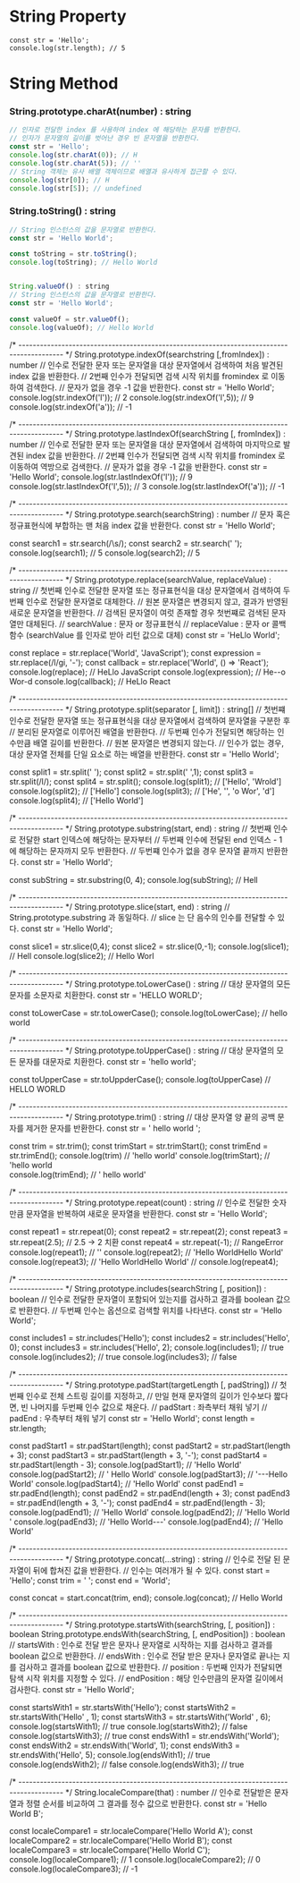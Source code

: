 # String Property
```
const str = 'Hello';
console.log(str.length); // 5
```


# String Method
### String.prototype.charAt(number) : string
``` javascript
// 인자로 전달한 index 를 사용하여 index 에 해당하는 문자를 반환한다.
// 인자가 문자열의 길이를 벗어난 경우 빈 문자열을 반환한다.
const str = 'Hello';
console.log(str.charAt(0)); // H
console.log(str.charAt(5)); // ''
// String 객체는 유사 배열 객체이므로 배열과 유사하게 접근할 수 있다.
console.log(str[0]); // H
console.log(str[5]); // undefined
```

### String.toString() : string
``` javascript
// String 인스턴스의 값을 문자열로 반환한다.
const str = 'Hello World';

const toString = str.toString();
console.log(toString); // Hello World


String.valueOf() : string
// String 인스턴스의 값을 문자열로 반환한다.
const str = 'Hello World';

const valueOf = str.valueOf();
console.log(valueOf); // Hello World
```

/* ------------------------------------------------------------------------------------------ */
String.prototype.indexOf(searchstring [,fromIndex]) : number
// 인수로 전달한 문자 또는 문자열을 대상 문자열에서 검색하여 처음 발견된 index 값을 반환한다.
// 2번째 인수가 전달되면 검색 시작 위치를 fromindex 로 이동하여 검색한다.
// 문자가 없을 경우 -1 값을 반환한다.
const str = 'Hello World';
console.log(str.indexOf('l')); // 2
console.log(str.indexOf('l',5)); // 9
console.log(str.indexOf('a')); // -1


/* ------------------------------------------------------------------------------------------ */
String.prototype.lastIndexOf(searchString [, fromIndex]) : number
// 인수로 전달한 문자 또는 문자열을 대상 문자열에서 검색하여 마지막으로 발견된 index 값을 반환한다.
// 2번쨰 인수가 전달되면 검색 시작 위치를 fromindex 로 이동하여 역방으로 검색한다.
// 문자가 없을 경우 -1 값을 반환한다.
const str = 'Hello World';
console.log(str.lastIndexOf('l')); // 9
console.log(str.lastIndexOf('l',5)); // 3
console.log(str.lastIndexOf('a')); // -1


/* ------------------------------------------------------------------------------------------ */
String.prototype.search(searchString) : number
// 문자 혹은 정규표현식에 부합하는 맨 처음 index 값을 반환한다.
const str = 'Hello World';

const search1 = str.search(/\s/);
const search2 = str.search(' ');
console.log(search1); // 5
console.log(search2); // 5


/* ------------------------------------------------------------------------------------------ */
String.prototype.replace(searchValue, replaceValue) : string
// 첫번째 인수로 전달한 문자열 또는 정규표현식을 대상 문자열에서 검색하여 두번째 인수로 전달한 문자열로 대체한다.
// 원본 문자열은 변경되지 않고, 결과가 반영된 새로운 문자열을 반환한다.
// 검색된 문자열이 여럿 존재할 경우 첫번쨰로 검색된 문자열만 대체된다.
// searchValue : 문자 or 정규표현식
// replaceValue : 문자 or 콜백함수 (searchValue 를 인자로 받아 리턴 값으로 대체)
const str = 'HeLlo World';

const replace = str.replace('World', 'JavaScript');
const expression = str.replace(/l/gi, '-');
const callback = str.replace('World', () => 'React');
console.log(replace); // HeLlo JavaScript
console.log(expression); // He--o Wor-d
console.log(callback); // HeLlo React


/* ------------------------------------------------------------------------------------------ */
String.prototype.split(separator [, limit]) : string[]
// 첫번쨰 인수로 전달한 문자열 또는 정규표현식을 대상 문자열에서 검색하여 문자열을 구분한 후
// 분리된 문자열로 이루어진 배열을 반환한다.
// 두번째 인수가 전달되면 해당하는 인수만큼 배열 길이를 반환한다.
// 원본 문자열은 변경되지 않는다.
// 인수가 없는 경우, 대상 문자열 전체를 단일 요소로 하는 배열을 반환한다.
const str = 'Hello World';

const split1 = str.split(' ');
const split2 = str.split(' ',1);
const split3 = str.split(/l/);
const split4 = str.split();
console.log(split1); // ['Hello', 'Wrold']
console.log(split2); // ['Hello']
console.log(split3); // ['He', '', 'o Wor', 'd']
console.log(split4); // ['Hello World']


/* ------------------------------------------------------------------------------------------ */
String.prototype.substring(start, end) : string
// 첫번째 인수로 전달한 start 인덱스에 해당하는 문자부터 
// 두번째 인수에 전달된 end 인덱스 - 1 에 해당하는 문자까지 모두 반환한다.
// 두번쨰 인수가 없을 경우 문자열 끝까지 반환한다.
const str = 'Hello World';

const subString = str.substring(0, 4);
console.log(subString); // Hell


/* ------------------------------------------------------------------------------------------ */
String.prototype.slice(start, end) : string
// String.prototype.substring 과 동일하다.
// slice 는 단 음수의 인수를 전달할 수 있다.
const str = 'Hello World';

const slice1 = str.slice(0,4);
const slice2 = str.slice(0,-1);
console.log(slice1); // Hell
console.log(slice2); // Hello Worl


/* ------------------------------------------------------------------------------------------ */
String.prototype.toLowerCase() : string
// 대상 문자열의 모든 문자를 소문자로 치환한다.
const str = 'HELLO WORLD';

const toLowerCase = str.toLowerCase();
console.log(toLowerCase); // hello world


/* ------------------------------------------------------------------------------------------ */
String.prototype.toUpperCase() : string
// 대상 문자열의 모든 문자를 대문자로 치환한다.
const str = 'hello world';

const toUpperCase = str.toUppderCase();
console.log(toUpperCase) // HELLO WORLD


/* ------------------------------------------------------------------------------------------ */
String.prototype.trim() : string
// 대상 문자열 양 끝의 공백 문자를 제거한 문자를 반환한다.
const str = '        hello world     ';

const trim = str.trim();
const trimStart = str.trimStart();
const trimEnd = str.trimEnd();
console.log(trim) // 'hello world'
console.log(trimStart); // 'hello world     
console.log(trimEnd); // '        hello world'


/* ------------------------------------------------------------------------------------------ */
String.prototype.repeat(count) : string
// 인수로 전달한 숫자만큼 문자열을 반복하여 새로운 문자열을 반환한다.
const str = 'Hello World';

const repeat1 = str.repeat(0);
const repeat2 = str.repeat(2);
const repeat3 = str.repeat(2.5); // 2.5 -> 2 치환
const repeat4 = str.repeat(-1); // RangeError
console.log(repeat1); // ''
console.log(repeat2); // 'Hello WorldHello World'
console.log(repeat3); // 'Hello WorldHello World'
// console.log(repeat4);


/* ------------------------------------------------------------------------------------------ */
String.prototype.includes(searchString [, position]) : boolean
// 인수로 전달한 문자열이 포함되어 있는지를 검사하고 결과를 boolean 값으로 반환한다.
// 두번째 인수는 옵션으로 검색할 위치를 나타낸다.
const str = 'Hello World';

const includes1 = str.includes('Hello');
const includes2 = str.includes('Hello', 0);
const includes3 = str.includes('Hello', 2);
console.log(includes1); // true
console.log(includes2); // true
console.log(includes3); // false


/* ------------------------------------------------------------------------------------------ */
String.prototype.padStart(targetLength [, padString])
// 첫번째 인수로 전체 스트링 길이를 지정하고, 
// 만일 현재 문자열의 길이가 인수보다 짧다면, 빈 나머지를 두번째 인수 값으로 채운다.
// padStart : 좌측부터 채워 넣기
// padEnd : 우측부터 채워 넣기
const str = 'Hello World';
const length = str.length;

const padStart1 = str.padStart(length);
const padStart2 = str.padStart(length + 3);
const padStart3 = str.padStart(length + 3, '-');
const padStart4 = str.padStart(length - 3);
console.log(padStart1); // 'Hello World'
console.log(padStart2); // '   Hello World'
console.log(padStart3); // '---Hello World'
console.log(padStart4); // 'Hello World'
const padEnd1 = str.padEnd(length);
const padEnd2 = str.padEnd(length + 3);
const padEnd3 = str.padEnd(length + 3, '-');
const padEnd4 = str.padEnd(length - 3);
console.log(padEnd1); // 'Hello World'
console.log(padEnd2); // 'Hello World   '
console.log(padEnd3); // 'Hello World---'
console.log(padEnd4); // 'Hello World'


/* ------------------------------------------------------------------------------------------ */
String.prototype.concat(...string) : string
// 인수로 전달 된 문자열이 뒤에 합쳐진 값을 반환한다.
// 인수는 여러개가 될 수 있다.
const start = 'Hello';
const trim = ' ';
const end = 'World';

const concat = start.concat(trim, end);
console.log(concat); // Hello World


/* ------------------------------------------------------------------------------------------ */
String.prototype.startsWith(searchString, [, position]) : boolean
String.prototype.endsWith(searchString, [, endPosition]) : boolean
// startsWith : 인수로 전달 받은 문자나 문자열로 시작하는 지를 검사하고 결과를 boolean 값으로 반환한다.
// endsWith : 인수로 전달 받은 문자나 문자열로 끝나는 지를 검사하고 결과를 boolean 값으로 반환한다.
// position : 두번째 인자가 전달되면 탐색 시작 위치를 지정할 수 있다.
// endPosition : 해당 인수만큼의 문자열 길이에서 검사한다.
const str = 'Hello World';

const startsWith1 = str.startsWith('Hello');
const startsWith2 = str.startsWith('Hello' , 1);
const startsWith3 = str.startsWith('World' , 6);
console.log(startsWith1); // true
console.log(startsWith2); // false
console.log(startsWith3); // true
const endsWith1 = str.endsWith('World');
const endsWith2 = str.endsWith('World', 1);
const endsWith3 = str.endsWith('Hello', 5);
console.log(endsWith1); // true
console.log(endsWith2); // false
console.log(endsWith3); // true


/* ------------------------------------------------------------------------------------------ */
String.localeCompare(that) : number
// 인수로 전달받은 문자열과 정렬 순서를 비교하여 그 결과를 정수 값으로 반환한다.
const str = 'Hello World B';

const localeCompare1 = str.localeCompare('Hello World A');
const localeCompare2 = str.localeCompare('Hello World B');
const localeCompare3 = str.localeCompare('Hello World C');
console.log(localeCompare1); // 1
console.log(localeCompare2); // 0
console.log(localeCompare3); // -1
